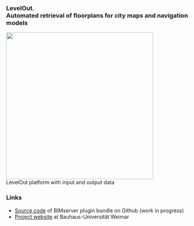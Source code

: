 ### LevelOut.<br /> Automated retrieval of floorplans for city maps and navigation models

<p>
<img  src="https://www.uni-weimar.de/fileadmin/user/fak/bauing/professuren_institute/Informatik_im_Bauwesen/Shared/Bilder/Forschung/LevelOut/20210728_LevelOut_plattform-kompakt.png" width="400px" /><br \>
LevelOut platform with input and output data
</p>

### Links

* [Source code](https://github.com/bauinformatik/levelout) of BIMserver plugin bundle on Github (work in progress)
* [Project website](https://uni-weimar.de/cce/forschungsprojekte/levelout) at Bauhaus-Universität Weimar

